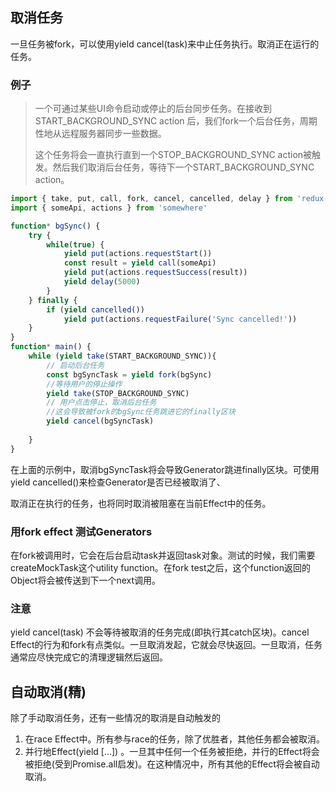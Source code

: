 ## 取消任务

一旦任务被fork，可以使用yield cancel(task)来中止任务执行。取消正在运行的任务。

### 例子

> 一个可通过某些UI命令启动或停止的后台同步任务。在接收到START_BACKGROUND_SYNC action 后，我们fork一个后台任务，周期性地从远程服务器同步一些数据。
>
> 这个任务将会一直执行直到一个STOP_BACKGROUND_SYNC action被触发。然后我们取消后台任务，等待下一个START_BACKGROUND_SYNC action。

```javascript
import { take, put, call, fork, cancel, cancelled, delay } from 'redux-saga/effects'
import { someApi, actions } from 'somewhere'

function* bgSync() {
    try {
        while(true) {
            yield put(actions.requestStart())
            const result = yield call(someApi)
            yield put(actions.requestSuccess(result))
            yield delay(5000)
        }
    } finally {
        if (yield cancelled())
            yield put(actions.requestFailure('Sync cancelled!'))
    }
}
function* main() {
    while (yield take(START_BACKGROUND_SYNC)){
        // 启动后台任务
        const bgSyncTask = yield fork(bgSync)
        //等待用户的停止操作
        yield take(STOP_BACKGROUND_SYNC)
        // 用户点击停止，取消后台任务
        //这会导致被fork的bgSync任务跳进它的finally区块
        yield cancel(bgSyncTask)
        
    }
}
```

在上面的示例中，取消bgSyncTask将会导致Generator跳进finally区块。可使用yield cancelled()来检查Generator是否已经被取消了、

取消正在执行的任务，也将同时取消被阻塞在当前Effect中的任务。

### 用fork effect 测试Generators

在fork被调用时，它会在后台启动task并返回task对象。测试的时候，我们需要createMockTask这个utility function。在fork test之后，这个function返回的Object将会被传送到下一个next调用。

### 注意

yield cancel(task) 不会等待被取消的任务完成(即执行其catch区块)。cancel Effect的行为和fork有点类似。一旦取消发起，它就会尽快返回。一旦取消，任务通常应尽快完成它的清理逻辑然后返回。



## 自动取消(精)

除了手动取消任务，还有一些情况的取消是自动触发的

1. 在race Effect中。所有参与race的任务，除了优胜者，其他任务都会被取消。
2. 并行地Effect(yield [...]) 。一旦其中任何一个任务被拒绝，并行的Effect将会被拒绝(受到Promise.all启发)。在这种情况中，所有其他的Effect将会被自动取消。